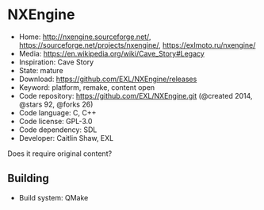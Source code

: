 # NXEngine

- Home: http://nxengine.sourceforge.net/, https://sourceforge.net/projects/nxengine/, https://exlmoto.ru/nxengine/
- Media: https://en.wikipedia.org/wiki/Cave_Story#Legacy
- Inspiration: Cave Story
- State: mature
- Download: https://github.com/EXL/NXEngine/releases
- Keyword: platform, remake, content open
- Code repository: https://github.com/EXL/NXEngine.git (@created 2014, @stars 92, @forks 26)
- Code language: C, C++
- Code license: GPL-3.0
- Code dependency: SDL
- Developer: Caitlin Shaw, EXL

Does it require original content?

## Building

- Build system: QMake
